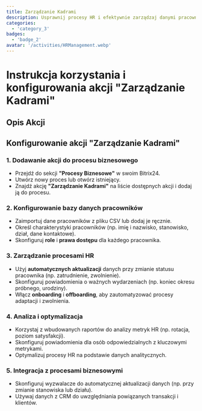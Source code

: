 ```yaml
---
title: Zarządzanie Kadrami
description: Usprawnij procesy HR i efektywnie zarządzaj danymi pracowników.
categories: 
  - 'category_3'
badges: 
  - 'badge_2'
avatar: '/activities/HRManagement.webp'
---
```

# Instrukcja korzystania i konfigurowania akcji "Zarządzanie Kadrami"

## Opis Akcji

## **Konfigurowanie akcji "Zarządzanie Kadrami"**

### 1. Dodawanie akcji do procesu biznesowego
- Przejdź do sekcji **"Procesy Biznesowe"** w swoim Bitrix24.
- Utwórz nowy proces lub otwórz istniejący.
- Znajdź akcję **"Zarządzanie Kadrami"** na liście dostępnych akcji i dodaj ją do procesu.

### 2. Konfigurowanie bazy danych pracowników
- Zaimportuj dane pracowników z pliku CSV lub dodaj je ręcznie.
- Określ charakterystyki pracowników (np. imię i nazwisko, stanowisko, dział, dane kontaktowe).
- Skonfiguruj **role** i **prawa dostępu** dla każdego pracownika.

### 3. Zarządzanie procesami HR
- Użyj **automatycznych aktualizacji** danych przy zmianie statusu pracownika (np. zatrudnienie, zwolnienie).
- Skonfiguruj powiadomienia o ważnych wydarzeniach (np. koniec okresu próbnego, urodziny).
- Włącz **onboarding** i **offboarding**, aby zautomatyzować procesy adaptacji i zwolnienia.

### 4. Analiza i optymalizacja
- Korzystaj z wbudowanych raportów do analizy metryk HR (np. rotacja, poziom satysfakcji).
- Skonfiguruj powiadomienia dla osób odpowiedzialnych z kluczowymi metrykami.
- Optymalizuj procesy HR na podstawie danych analitycznych.

### 5. Integracja z procesami biznesowymi
- Skonfiguruj wyzwalacze do automatycznej aktualizacji danych (np. przy zmianie stanowiska lub działu).
- Używaj danych z CRM do uwzględniania powiązanych transakcji i klientów.